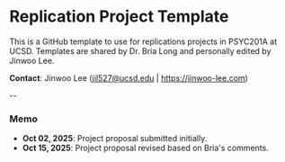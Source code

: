 # Replication Project Template

This is a GitHub template to use for replications projects in PSYC201A at UCSD. Templates are shared by Dr. Bria Long and personally edited by Jinwoo Lee. 

**Contact**: Jinwoo Lee (jil527@ucsd.edu | https://jinwoo-lee.com)

--
### Memo

- **Oct 02, 2025**: Project proposal submitted initially.
- **Oct 15, 2025**: Project proposal revised based on Bria's comments.